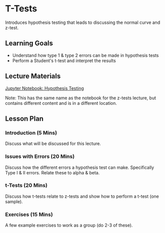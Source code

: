 # T-Tests

Introduces hypothesis testing that leads to discussing the normal curve and z-test. 

## Learning Goals

- Understand how type 1 & type 2 errors can be made in hypothesis tests
- Perform a Student's t-test and interpret the results

## Lecture Materials

[Jupyter Notebook: Hypothesis Testing](hypothesis_testing.ipynb)

Note: This has the same name as the notebook for the z-tests lecture, but contains different content and is in a different location.

## Lesson Plan

### Introduction (5 Mins)

Discuss what will be discussed for this lecture.

### Issues with Errors (20 Mins)

Discuss how the different errors a hypothesis test can make. Specifically Type I & II errors. Relate these to alpha & beta.

### t-Tests (20 Mins)

Discuss how t-tests relate to z-tests and show how to perform a t-test (one sample).

### Exercises (15 Mins)

A few example exercises to work as a group (do 2-3 of these).
